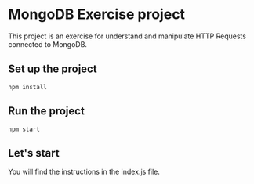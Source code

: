 # MongoDB Exercise project

This project is an exercise for understand and manipulate HTTP Requests connected to MongoDB.

## Set up the project

```
npm install
```


## Run the project
```
npm start
```


## Let's start
You will find the instructions in the index.js file.
